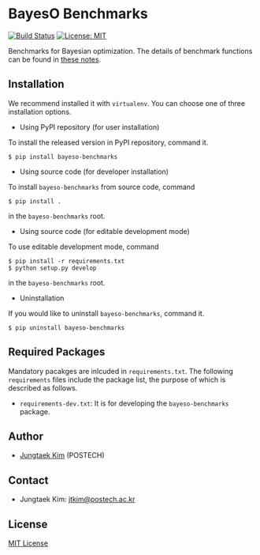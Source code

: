 # BayesO Benchmarks
[![Build Status](https://travis-ci.org/jungtaekkim/bayeso-benchmarks.svg?branch=main)](https://travis-ci.org/jungtaekkim/bayeso-benchmarks)
[![License: MIT](https://img.shields.io/badge/License-MIT-yellow.svg)](https://opensource.org/licenses/MIT)

Benchmarks for Bayesian optimization.
The details of benchmark functions can be found in [these notes](http://jungtaek.github.io/notes/benchmarks_bo.pdf).

## Installation
We recommend installed it with `virtualenv`.
You can choose one of three installation options.

* Using PyPI repository (for user installation)

To install the released version in PyPI repository, command it.

```shell
$ pip install bayeso-benchmarks
```

* Using source code (for developer installation)

To install `bayeso-benchmarks` from source code, command

```shell
$ pip install .
```
in the `bayeso-benchmarks` root.

* Using source code (for editable development mode)

To use editable development mode, command

```shell
$ pip install -r requirements.txt
$ python setup.py develop
```
in the `bayeso-benchmarks` root.

* Uninstallation

If you would like to uninstall `bayeso-benchmarks`, command it.

```shell
$ pip uninstall bayeso-benchmarks
```

## Required Packages
Mandatory pacakges are inlcuded in `requirements.txt`.
The following `requirements` files include the package list, the purpose of which is described as follows.

* `requirements-dev.txt`: It is for developing the `bayeso-benchmarks` package.

## Author
* [Jungtaek Kim](http://jungtaek.github.io) (POSTECH)

## Contact
* Jungtaek Kim: [jtkim@postech.ac.kr](mailto:jtkim@postech.ac.kr)

## License
[MIT License](LICENSE)

